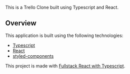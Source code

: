 This is a Trello Clone built using Typescript and React.

## Overview

This application is built using the following technologies:

- [Typescript](https://www.typescriptlang.org/)
- [React](https://reactjs.org/)
- [styled-components](https://styled-components.com/)

This project is made with [Fullstack React with Typescript](https://www.newline.co/fullstack-react-with-typescript).
